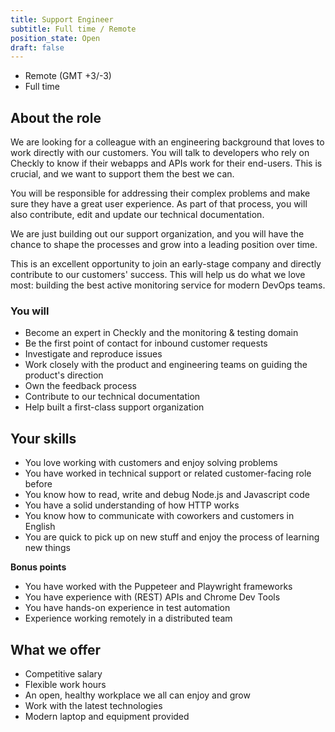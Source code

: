 ```yaml
---
title: Support Engineer
subtitle: Full time / Remote
position_state: Open
draft: false
---
```


- Remote (GMT +3/-3)
- Full time

## About the role

We are looking for a colleague with an engineering background that loves to work directly with our customers. You will talk
to developers who rely on Checkly to know if their webapps and APIs work for their end-users. This is crucial, and we 
want to support them the best we can. 

You will be responsible for addressing their complex problems and make sure they have a great user experience. As part 
of that process, you will also contribute, edit and update our technical documentation. 

We are just building out our support organization, and you will have the chance to shape the processes and grow into 
a leading position over time.

This is an excellent opportunity to join an early-stage company and directly contribute to our customers' success. This
will help us do what we love most: building the best active monitoring service for modern DevOps teams.  

### You will

- Become an expert in Checkly and the monitoring & testing domain
- Be the first point of contact for inbound customer requests
- Investigate and reproduce issues
- Work closely with the product and engineering teams on guiding the product's direction
- Own the feedback process
- Contribute to our technical documentation
- Help built a first-class support organization

## Your skills

- You love working with customers and enjoy solving problems
- You have worked in technical support or related customer-facing role before
- You know how to read, write and debug Node.js and Javascript code
- You have a solid understanding of how HTTP works  
- You know how to communicate with coworkers and customers in English
- You are quick to pick up on new stuff and enjoy the process of learning new things

**Bonus points**

- You have worked with the Puppeteer and Playwright frameworks
- You have experience with (REST) APIs and Chrome Dev Tools
- You have hands-on experience in test automation  
- Experience working remotely in a distributed team

## What we offer

- Competitive salary
- Flexible work hours
- An open, healthy workplace we all can enjoy and grow
- Work with the latest technologies
- Modern laptop and equipment provided
